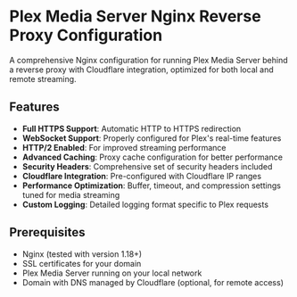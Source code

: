 # Plex Media Server Nginx Reverse Proxy Configuration

A comprehensive Nginx configuration for running Plex Media Server behind a reverse proxy with Cloudflare integration, optimized for both local and remote streaming.

## Features

- **Full HTTPS Support**: Automatic HTTP to HTTPS redirection
- **WebSocket Support**: Properly configured for Plex's real-time features
- **HTTP/2 Enabled**: For improved streaming performance
- **Advanced Caching**: Proxy cache configuration for better performance
- **Security Headers**: Comprehensive set of security headers included
- **Cloudflare Integration**: Pre-configured with Cloudflare IP ranges
- **Performance Optimization**: Buffer, timeout, and compression settings tuned for media streaming
- **Custom Logging**: Detailed logging format specific to Plex requests

## Prerequisites

- Nginx (tested with version 1.18+)
- SSL certificates for your domain
- Plex Media Server running on your local network
- Domain with DNS managed by Cloudflare (optional, for remote access)
